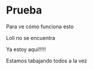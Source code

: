 ﻿# Prueba
Para ve cómo funciona esto


Loli no se encuentra

Ya estoy aqui!!!!!

Estamos tabajando todos a la vez
